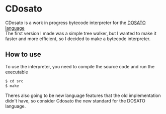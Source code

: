 # CDosato

CDosato is a work in progress bytecode interpreter for the [DOSATO language](https://github.com/Robotnik08/Dosato)<br>
The first version I made was a simple tree walker, but I wanted to make it faster and more efficient, so I decided to make a bytecode interpreter.

## How to use

To use the interpreter, you need to compile the source code and run the executable

```bash
$ cd src
$ make
```

Theres also going to be new language features that the old implementation didn't have, so consider Cdosato the new standard for the DOSATO language.
